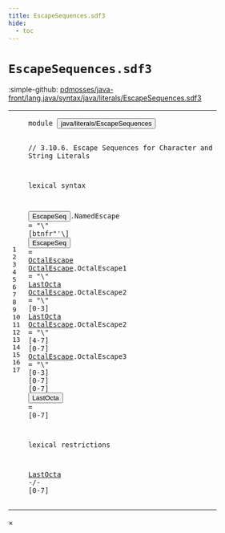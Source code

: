 ```yaml
---
title: EscapeSequences.sdf3
hide:
  - toc
---
```


# `EscapeSequences.sdf3`

:simple-github: [pdmosses/java-front/lang.java/syntax/java/literals/EscapeSequences.sdf3]

[pdmosses/java-front/lang.java/syntax/java/literals/EscapeSequences.sdf3]: https://github.com/pdmosses/java-front/blob/master/lang.java/syntax/java/literals/EscapeSequences.sdf3 "The source file on GitHub"

<div class="sdf3"><table class="highlighttable"><tbody><tr><td class="linenos"><div class="linenodiv"><pre><span></span>1
2
3
4
5
6
7
8
9
10
11
12
13
14
15
16
17
</pre></div></td>
<td class="code"><pre><code><span class="keyword">module</span> <button class="modal-open" id="java/literals/EscapeSequences_1_8" title="a definition with multiple references" data-urls="../CharacterLiterals.sdf3/#java/literals/EscapeSequences line 6_3; ../StringLiterals.sdf3/#java/literals/EscapeSequences line 6_3">java/literals/EscapeSequences</button>

<span class="layout">// 3.10.6. Escape Sequences for Character and String Literals</span>

<span class="keyword">lexical syntax</span>

  <button class="modal-open" id="EscapeSeq_7_3" title="a definition with multiple references" data-urls="../CharacterLiterals.sdf3/#EscapeSeq line 28_21; ../StringLiterals.sdf3/#EscapeSeq line 29_16">EscapeSeq</button>.<span class="cons_Constructor"><span id="NamedEscape_7_13" title="a definition with no references">NamedEscape</span></span> = <span class="cons_Lit">"\\"</span> [<span class="cons_Regular">b</span><span class="cons_Regular">t</span><span class="cons_Regular">n</span><span class="cons_Regular">f</span><span class="cons_Regular">r</span>\"\'\\]
  <button class="modal-open" id="EscapeSeq_8_3" title="a definition with multiple references" data-urls="../CharacterLiterals.sdf3/#EscapeSeq line 28_21; ../StringLiterals.sdf3/#EscapeSeq line 29_16">EscapeSeq</button> = <a href="#OctalEscape_9_3" id="OctalEscape_8_15" title="a reference to a single-file definition">OctalEscape</a>
  <a href="#OctalEscape_8_15" id="OctalEscape_9_3" title="a definition with a single reference">OctalEscape</a>.<span class="cons_Constructor"><span id="OctalEscape1_9_15" title="a definition with no references">OctalEscape1</span></span> = <span class="cons_Lit">"\\"</span> <a href="#LastOcta_13_3" id="LastOcta_9_35" title="a reference to a single-file definition">LastOcta</a>
  <a href="#OctalEscape_8_15" id="OctalEscape_10_3" title="a definition with a single reference">OctalEscape</a>.<span class="cons_Constructor"><span id="OctalEscape2_10_15" title="a definition with no references">OctalEscape2</span></span> = <span class="cons_Lit">"\\"</span> [<span class="cons_Regular">0</span>-<span class="cons_Regular">3</span>] <a href="#LastOcta_13_3" id="LastOcta_10_41" title="a reference to a single-file definition">LastOcta</a>
  <a href="#OctalEscape_8_15" id="OctalEscape_11_3" title="a definition with a single reference">OctalEscape</a>.<span class="cons_Constructor"><span id="OctalEscape2_11_15" title="a definition with no references">OctalEscape2</span></span> = <span class="cons_Lit">"\\"</span> [<span class="cons_Regular">4</span>-<span class="cons_Regular">7</span>] [<span class="cons_Regular">0</span>-<span class="cons_Regular">7</span>]
  <a href="#OctalEscape_8_15" id="OctalEscape_12_3" title="a definition with a single reference">OctalEscape</a>.<span class="cons_Constructor"><span id="OctalEscape3_12_15" title="a definition with no references">OctalEscape3</span></span> = <span class="cons_Lit">"\\"</span> [<span class="cons_Regular">0</span>-<span class="cons_Regular">3</span>] [<span class="cons_Regular">0</span>-<span class="cons_Regular">7</span>] [<span class="cons_Regular">0</span>-<span class="cons_Regular">7</span>]
  <button class="modal-open" id="LastOcta_13_3" title="a definition with multiple references" data-urls="#LastOcta line 9_35, 10_41, 17_3">LastOcta</button> = [<span class="cons_Regular">0</span>-<span class="cons_Regular">7</span>]

<span class="keyword">lexical restrictions</span>

  <a href="#LastOcta_13_3" id="LastOcta_17_3" title="a reference to a single-file definition">LastOcta</a> -/- [<span class="cons_Regular">0</span>-<span class="cons_Regular">7</span>]
</code></pre></td></tr></tbody></table></div>

<div id="modal">
  <div id="modal-content">
    <span id="modal-close">&times;</span>
    <h2 id="modal-h2"></h2>
    <p  id="modal-p"></p>
    <ul id="modal-ul"></ul>
  </div>
</div>
